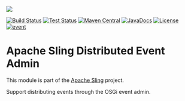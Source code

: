 [<img src="https://sling.apache.org/res/logos/sling.png"/>](https://sling.apache.org)

 [![Build Status](https://builds.apache.org/buildStatus/icon?job=Sling/sling-org-apache-sling-event-dea/master)](https://builds.apache.org/job/Sling/job/sling-org-apache-sling-event-dea/job/master) [![Test Status](https://img.shields.io/jenkins/t/https/builds.apache.org/job/Sling/job/sling-org-apache-sling-event-dea/job/master.svg)](https://builds.apache.org/job/Sling/job/sling-org-apache-sling-event-dea/job/master/test_results_analyzer/) [![Maven Central](https://maven-badges.herokuapp.com/maven-central/org.apache.sling/org.apache.sling.event.dea/badge.svg)](https://search.maven.org/#search%7Cga%7C1%7Cg%3A%22org.apache.sling%22%20a%3A%22org.apache.sling.event.dea%22) [![JavaDocs](https://www.javadoc.io/badge/org.apache.sling/org.apache.sling.event.dea.svg)](https://www.javadoc.io/doc/org.apache.sling/org.apache.sling.event.dea) [![License](https://img.shields.io/badge/License-Apache%202.0-blue.svg)](https://www.apache.org/licenses/LICENSE-2.0) [![event](https://sling.apache.org/badges/group-event.svg)](https://github.com/apache/sling-aggregator/blob/master/docs/groups/event.md)

# Apache Sling Distributed Event Admin

This module is part of the [Apache Sling](https://sling.apache.org) project.

Support distributing events through the OSGi event admin.
